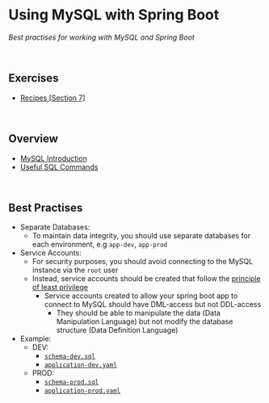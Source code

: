 # Using MySQL with Spring Boot
*Best practises for working with MySQL and Spring Boot*

<br>

## Exercises
* [Recipes [Section 7]](../07-spring-mvc-web-dev/exercises/recipes)

<br>

## Overview
* [MySQL Introduction](./res/IntroductionToMySQL.pdf)
* [Useful SQL Commands](../misc/sql-c.md)

<br>

## Best Practises
* Separate Databases:
    * To maintain data integrity, you should use separate databases for each environment, e.g `app-dev`, `app-prod`
* Service Accounts:
    * For security purposes, you should avoid connecting to the MySQL instance via the `root` user
    * Instead, service accounts should be created that follow the [principle of least privilege](https://csrc.nist.gov/glossary/term/least_privilege#:~:text=Definition(s)%3A,needs%20to%20perform%20its%20function.)
        * Service accounts created to allow your spring boot app to connect to MySQL should have DML-access but not DDL-access
            * They should be able to manipulate the data (Data Manipulation Language) but not modify the database structure (Data Definition Language)
* Example:
    * DEV:
        * [`schema-dev.sql`](../07-spring-mvc-web-dev/exercises/recipes/src/main/resources/schema-dev.sql)
        * [`application-dev.yaml`](../07-spring-mvc-web-dev/exercises/recipes/src/main/resources/application-dev.yaml)
    * PROD:
        * [`schema-prod.sql`](../07-spring-mvc-web-dev/exercises/recipes/src/main/resources/schema-prod.sql)
        * [`application-prod.yaml`](../07-spring-mvc-web-dev/exercises/recipes/src/main/resources/application-prod.yaml)